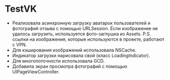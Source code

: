 # TestVK

* Реализовала асинхронную загрузку аватарок пользователей и фотографий отзыва с помощью URLSession. Если изображение не удалось загрузить, используется фото-заглушка из Assets. 
P.S. ссылки на изображения, которые используются в проекте, работают с VPN.
* Для кэширования изображений использовала NSCache.
* Индикатор загрузки нарисовала свой (класс LoadingIndicator).
* Для многопоточности использовала GCD.
* Добавила экран просмотра фотографий с помощью UIPageViewController. 
